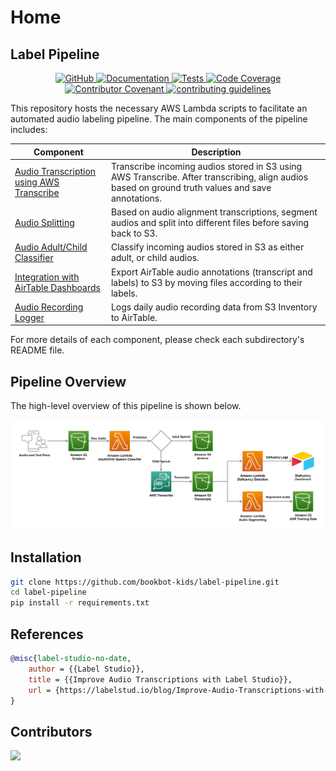 # Home

## Label Pipeline

<p align="center">
    <a href="https://github.com/bookbot-kids/label-pipeline/blob/main/LICENSE.md">
        <img alt="GitHub" src="https://img.shields.io/github/license/bookbot-kids/label-pipeline.svg?color=blue">
    </a>
    <a href="https://bookbot-kids.github.io/label-pipeline/">
        <img alt="Documentation" src="https://img.shields.io/website/http/bookbot-kids.github.io/label-pipeline.svg?down_color=red&down_message=offline&up_message=online">
    </a>
    <a href="https://github.com/bookbot-kids/label-pipeline/actions/workflows/tests.yml">
        <img alt="Tests" src="https://github.com/bookbot-kids/label-pipeline/actions/workflows/tests.yml/badge.svg">
    </a>
    <a href="https://codecov.io/gh/bookbot-kids/label-pipeline">
        <img alt="Code Coverage" src="https://img.shields.io/codecov/c/github/bookbot-kids/label-pipeline">
    </a>
    <a href="https://github.com/bookbot-kids/label-pipeline/blob/main/CODE_OF_CONDUCT.md">
        <img alt="Contributor Covenant" src="https://img.shields.io/badge/Contributor%20Covenant-v2.0%20adopted-ff69b4.svg">
    </a>
    <a href="https://github.com/bookbot-kids/label-pipeline/blob/main/CONTRIBUTING.md">
        <img alt="contributing guidelines" src="https://img.shields.io/badge/contributing-guidelines-brightgreen">
    </a>
</p>


This repository hosts the necessary AWS Lambda scripts to facilitate an automated audio labeling pipeline. The main components of the pipeline includes:

| Component                                                                                                                       | Description                                                                                                                                       |
| ------------------------------------------------------------------------------------------------------------------------------- | ------------------------------------------------------------------------------------------------------------------------------------------------- |
| [Audio Transcription using AWS Transcribe](https://github.com/bookbot-kids/label-pipeline/tree/main/src/transcribe)             | Transcribe incoming audios stored in S3 using AWS Transcribe. After transcribing, align audios based on ground truth values and save annotations. |
| [Audio Splitting](https://github.com/bookbot-kids/label-pipeline/tree/main/src/audio_splitter)                                  | Based on audio alignment transcriptions, segment audios and split into different files before saving back to S3.                                  |
| [Audio Adult/Child Classifier](https://github.com/bookbot-kids/label-pipeline/tree/main/src/audio_classifier)                   | Classify incoming audios stored in S3 as either adult, or child audios.                                                                           |
| [Integration with AirTable Dashboards](https://github.com/bookbot-kids/label-pipeline/tree/main/src/airtable_apply_annotations) | Export AirTable audio annotations (transcript and labels) to S3 by moving files according to their labels.                                        |
| [Audio Recording Logger](https://github.com/bookbot-kids/label-pipeline/tree/main/src/audio_recording_logger)                   | Logs daily audio recording data from S3 Inventory to AirTable.                                                                                    |

For more details of each component, please check each subdirectory's README file.

## Pipeline Overview

The high-level overview of this pipeline is shown below.

![](images/audio-labeling-pipeline.png)

## Installation

```bash
git clone https://github.com/bookbot-kids/label-pipeline.git
cd label-pipeline
pip install -r requirements.txt
```

## References

```bib
@misc{label-studio-no-date,
	author = {{Label Studio}},
	title = {{Improve Audio Transcriptions with Label Studio}},
	url = {https://labelstud.io/blog/Improve-Audio-Transcriptions-with-Label-Studio.html},
}
```

## Contributors

<a href="https://github.com/bookbot-kids/label-pipeline/graphs/contributors">
  <img src="https://contrib.rocks/image?repo=bookbot-kids/label-pipeline" />
</a>